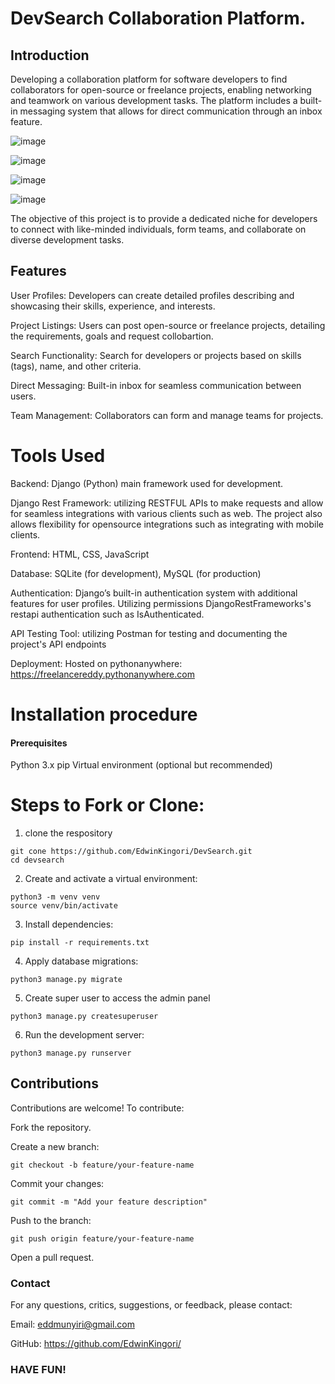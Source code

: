# DevSearch Collaboration Platform.

## Introduction
Developing a collaboration platform for software developers to find collaborators for open-source or freelance projects, enabling networking and teamwork on various development tasks. The platform includes a built-in messaging system that allows for direct communication through an inbox feature.

![image](https://github.com/user-attachments/assets/c94dad3b-3e2e-477f-958a-f0b5181d0de4)

![image](https://github.com/user-attachments/assets/103661ee-30ca-44e6-8ffe-8b0269b448c0)

![image](https://github.com/user-attachments/assets/69e9afef-0f82-49d0-b1a8-340088a62989)



![image](https://github.com/user-attachments/assets/cc0cafc6-5849-46d2-9ebc-29ab171ce77e)


The objective of this project is to provide a dedicated niche for developers to connect with like-minded individuals, form teams, and collaborate on diverse development tasks.

## Features

User Profiles: Developers can create detailed profiles describing and showcasing their skills, experience, and interests.

Project Listings: Users can post open-source or freelance projects, detailing the requirements, goals and request collobartion.

Search Functionality: Search for developers or projects based on skills (tags), name, and other criteria.

Direct Messaging: Built-in inbox for seamless communication between users.

Team Management: Collaborators can form and manage teams for projects.

# Tools Used

Backend: Django (Python) main framework used for development.

Django Rest Framework: utilizing RESTFUL APIs to make requests and allow for seamless integrations with various clients such as web. The project also allows flexibility for opensource integrations such as integrating with mobile clients.  

Frontend: HTML, CSS, JavaScript

Database: SQLite (for development), MySQL (for production)

Authentication: Django’s built-in authentication system with additional features for user profiles. Utilizing permissions DjangoRestFrameworks's restapi authentication such as IsAuthenticated. 

API Testing Tool: utilizing Postman for testing and documenting the project's API endpoints

Deployment: Hosted on pythonanywhere: https://freelancereddy.pythonanywhere.com 

# Installation procedure

#### Prerequisites

Python 3.x
pip
Virtual environment (optional but recommended)

# Steps to Fork or Clone: 

  1. clone the respository
     
    git cone https://github.com/EdwinKingori/DevSearch.git
    cd devsearch
     
  2. Create and activate a virtual environment:
     
    python3 -m venv venv
    source venv/bin/activate
    
  3. Install dependencies:

    pip install -r requirements.txt

  4. Apply database migrations:

    python3 manage.py migrate

  5. Create super user to access the admin panel

    python3 manage.py createsuperuser
    
  6. Run the development server:

    python3 manage.py runserver

## Contributions

Contributions are welcome! To contribute:

Fork the repository.

Create a new branch:

    git checkout -b feature/your-feature-name

Commit your changes:

    git commit -m "Add your feature description"

Push to the branch:

    git push origin feature/your-feature-name

Open a pull request.

### Contact

  For any questions, critics, suggestions, or feedback, please contact:

Email: eddmunyiri@gmail.com

GitHub: https://github.com/EdwinKingori/

### HAVE FUN!
